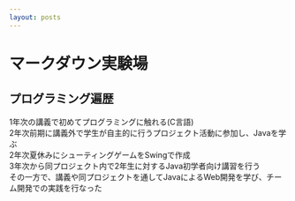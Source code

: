```yaml
---
layout: posts
---
```


# マークダウン実験場

## プログラミング遍歴
<p>
1年次の講義で初めてプログラミングに触れる(C言語) <br>
2年次前期に講義外で学生が自主的に行うプロジェクト活動に参加し、Javaを学ぶ <br>
2年次夏休みにシューティングゲームをSwingで作成 <br>
3年次から同プロジェクト内で2年生に対するJava初学者向け講習を行う<br>
その一方で、講義や同プロジェクトを通してJavaによるWeb開発を学び、チーム開発での実践を行なった
</p>
